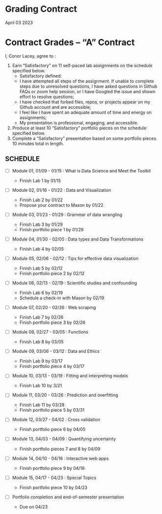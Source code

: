 Grading Contract
================
April 03 2023

<!-- This contract is adapted from Annie Somerville's contract https://github.com/anniehsom -->

# Contract Grades – “A” Contract

I, Conor Lacey, agree to :

1)  Earn “Satisfactory” on 11 self-paced lab assignments on the schedule
    specified below.
    - Satisfactory defined:
    - I have attempted all steps of the assignment. If unable to
      complete steps due to unresolved questions, I have asked questions
      in Github FAQs or zoom help session, or I have Googled the issue
      and shown effort to resolve questions;
    - I have checked that forked files, repos, or projects appear on my
      Github account and are accessible;
    - I feel like I have spent an adequate amount of time and energy on
      assignments;
    - My presentation is professional, engaging, and accessible.
2)  Produce at least 10 “Satisfactory” portfolio pieces on the schedule
    specified below.
3)  Complete a “Satisfactory” presentation based on some portfolio
    pieces. 10 minutes total in length.

## SCHEDULE

- [ ] Module 01, 01/09 - 01/15 : What is Data Science and Meet the
  Toolkit

  - Finish Lab 1 by 01/15

- [ ] Module 02, 01/16 - 01/22 : Data and Visualization

  - Finish Lab 2 by 01/22
  - Propose your contract to Mason by 01/22

- [ ] Module 03, 01/23 - 01/29 : Grammar of data wrangling

  - Finish Lab 3 by 01/29
  - Finish portfolio piece 1 by 01/29

- [ ] Module 04, 01/30 - 02/05 : Data types and Data Transformations

  - Finish Lab 4 by 02/05

- [ ] Module 05, 02/06 - 02/12 : Tips for effective data visualization

  - Finish Lab 5 by 02/12
  - Finish portfolio piece 2 by 02/12

- [ ] Module 06, 02/13 - 02/19 : Scientific studies and confounding

  - Finish Lab 6 by 02/19
  - Schedule a check-in with Mason by 02/19

- [ ] Module 07, 02/20 - 02/26 : Web scraping

  - Finish Lab 7 by 02/26
  - Finish portfolio piece 3 by 02/26

- [ ] Module 08, 02/27 - 03/05 : Functions

  - Finish Lab 8 by 03/05

- [ ] Module 09, 03/06 - 03/12 : Data and Ethics

  - Finish Lab 9 by 03/17
  - Finish portfolio piece 4 by 03/17

- [ ] Module 10, 03/13 - 03/19 : Fitting and interpreting models

  - Finish Lab 10 by 3/21

- [ ] Module 11, 03/20 - 03/26 : Prediction and overfitting

  - Finish Lab 11 by 03/28
  - Finish portfolio piece 5 by 03/31

- [ ] Module 12, 03/27 - 04/02 : Cross validation

  - Finish portfolio piece 6 by 04/05

- [ ] Module 13, 04/03 - 04/09 : Quantifying uncertainty

  - Finish portfolio pieces 7 and 8 by 04/09

- [ ] Module 14, 04/10 - 04/16 : Interactive web apps

  - Finish portfolio piece 9 by 04/16

- [ ] Module 15, 04/17 - 04/23 : Special Topics

  - Finish portfolio piece 10 by 04/23

- [ ] Portfolio completion and end-of-semester presentation

  - Due on 04/23

